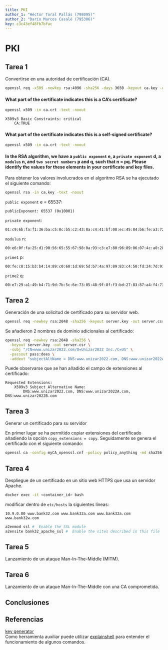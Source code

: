 ```yaml
---
title: PKI
author_1: "Héctor Toral Pallás (798095)"
author_2: "Darío Marcos Casalé (795306)"
key: c3c43ef48fb7bfac
---
```




# PKI

## Tarea 1
Convertirse en una autoridad de certificación (CA).

```bash
openssl req -x509 -newkey rsa:4096 -sha256 -days 3650 -keyout ca.key -out ca.crt
```

#### What part of the certificate indicates this is a CA’s certificate?

```bash
openssl x509 -in ca.crt -text -noout
```

```
X509v3 Basic Constraints: critical
    CA:TRUE
```

#### What part of the certificate indicates this is a self-signed certificate?

```bash
openssl x509 -in ca.crt -text -noout
```


#### In the RSA algorithm, we have a `public exponent` e, a `private exponent` d, a `modulus` n, and `two secret numbers` p and q, such that n = pq. Please identify the values for these elements in your certificate and key files.

Para obtener los valores involucrados en el algoritmo RSA se ha ejecutado el siguiente comando:
```bash
openssl rsa -in ca.key -text -noout
```

`public exponent` e = 65537:
```
publicExponent: 65537 (0x10001)
```

`private exponent`:
```
01:c9:6b:fa:f1:36:ba:c5:0c:b5:c2:43:8a:c4:41:bf:08:ec:45:84:b6:fe:a3:72:9b:ca:f3:f5:31:7d:d8:19:80:e0:5e:fe:07:db:0d:57:76:44:32:af:f5:a2:45:3b:66:83:ab:e5:fd:33:39:7f:2c:16:e7:83:fe:26:bb:ac:58:f5:f8:4c:c7:58:6e:9e:0e:ec:5e:53:cc:1a:e8:12:54:16:d7:80:5f:e0:4e:28:0d:ab:4e:df:da:23:14:59:e9:14:9b:ce:d3:01:82:c0:17:53:85:75:dd:84:5e:99:e9:d4:13:22:12:04:f6:69:42:9b:2a:4d:08:08:9b:f4:04:a4:45:75:75:2a:15:1f:d1:8c:55:08:b1:28:51:4d:ef:30:9a:c1:d2:16:da:59:80:01:97:0b:87:ab:42:af:71:68:0a:79:d6:2a:d5:15:49:37:9e:2b:5a:c7:18:5e:0c:71:59:68:7f:f6:f5:67:88:cf:27:ee:90:e9:c6:f5:29:fb:6f:93:96:71:7b:36:1f:f9:5a:50:f6:53:95:71:87:fc:dd:9b:17:0b:36:ef:25:73:41:26:3c:d5:b0:ce:86:be:5e:8c:bf:f5:b4:42:9b:e3:2b:a3:00:df:c8:cd:5b:95:58:62:8b:55:a1:43:20:b1:28:8a:25:a8:e7:ac:ea:2e:99:f3:76:9c:e3:72:26:ab:91:ca:9f:ba:a5:41:a6:d8:6a:c1:3d:af:9a:db:ad:9b:19:64:c0:d6:68:2b:fa:06:75:e2:16:27:24:c7:5e:67:5b:a3:5b:40:8e:c1:99:40:3b:74:8e:3b:40:68:35:2a:26:62:f3:4c:44:82:22:4c:d5:fe:31:54:81:d7:f7:f2:3c:d8:4f:43:4c:38:76:26:7b:49:99:65:e1:6c:1c:16:3e:0e:ea:66:84:9c:90:57:58:64:69:67:ce:d0:57:13:66:9b:f0:e2:20:c1:b3:38:19:04:f7:5b:20:34:4c:7f:a6:c5:75:c6:53:28:d1:e6:ee:27:cf:06:0c:a9:cb:12:80:16:47:9d:0c:f0:85:9a:3d:c6:f1:9b:b1:f3:81:cd:a6:97:9f:44:28:58:ed:ab:67:94:47:8b:bd:e3:91:5e:ca:4c:b8:95:66:f3:15:bb:13:3d:80:59:23:77:59:da:83:02:e0:d2:c1:42:58:1d:ee:a5:e8:d5:0b:e9:ec:28:25:22:28:16:99:9a:43:77:f8:89:72:72:cb:c3:c2:74:72:93:48:8a:9d:34:c7:f2:18:a8:ac:e2:b7:a3:39:e8:54:b1:31:c3:92:73:79:82:a6:31:ba:cd:df:a0:4a:be:e7:c9:02:32:0a:e1
```

`modulus` n:
```
00:e6:0f:fa:25:d1:90:56:65:55:67:98:0a:93:c3:e7:80:96:89:06:07:4c:a0:28:dc:ea:27:1a:ba:d1:bf:6a:cc:af:f7:e3:07:f8:7f:58:46:37:27:34:e3:7e:5a:f7:48:cc:bc:4f:4b:7d:d8:1d:5e:d9:4f:c5:1a:7d:18:8e:5f:e0:fa:18:84:99:81:3d:1a:6c:d9:e6:ef:9e:c8:43:02:98:7a:83:60:c1:79:3a:04:f1:17:e9:72:ad:7b:77:b2:42:a6:6b:58:6c:ce:15:ed:ee:b4:73:5e:8a:ee:74:d3:74:2c:be:2f:db:4d:2a:dc:cd:6a:93:f7:1d:7e:3b:a9:ca:d5:4c:d0:88:91:ff:f3:42:f7:be:20:48:ee:a1:11:da:0c:0b:47:57:59:3e:0a:3c:e6:e0:e0:ac:67:c9:07:97:20:a1:e3:27:10:38:63:bc:0d:c6:25:b1:c4:38:e7:c3:57:f0:d5:f0:a3:a4:b6:2c:9b:47:c8:18:50:68:14:97:2f:8e:d9:48:75:84:13:b5:4d:18:cd:86:8f:ba:25:f0:1a:f4:68:f0:8f:d4:ed:95:93:aa:3e:5b:80:12:37:19:18:49:fe:3e:98:00:28:4f:5a:cb:47:2c:27:11:2b:f3:46:e6:4b:4d:09:db:29:b8:b9:b4:35:69:a5:22:9e:be:f9:53:70:5d:22:18:aa:f2:38:9a:99:13:aa:45:d0:cb:44:25:d2:f7:22:d3:7f:da:a2:3e:bb:f6:d9:33:c7:8e:ec:2a:18:90:43:2f:26:1a:e9:6e:8b:d0:5f:02:ff:76:41:82:90:c5:dd:4e:62:02:52:43:be:df:6f:cd:ad:5f:00:69:5e:80:d0:56:cc:50:ff:1c:76:e3:72:a4:8a:7e:4c:dc:65:43:c6:06:32:a1:7d:22:af:20:2c:fe:7a:7e:42:21:41:eb:dd:d3:03:2e:4f:a7:76:b9:da:88:ab:52:f2:e1:8c:83:93:ff:a4:e2:74:3e:29:fb:8b:42:5f:4f:ec:5a:b2:66:48:42:9f:40:aa:9c:46:4c:de:10:83:8d:60:4c:7c:b6:5d:71:28:21:0b:96:0c:b1:7c:50:71:d1:b5:f5:d7:d6:a1:09:3d:f3:cb:f6:e3:d3:56:74:4c:c5:f9:fc:57:2c:ad:24:ec:41:65:2d:05:0e:25:66:e9:76:19:1c:9c:4f:3d:a9:5c:2e:59:17:fd:cf:3d:e0:f1:60:50:93:3a:4e:40:06:e6:3c:5a:d8:6a:cf:86:a8:53:49:2e:97:c7:e5:7b:fd:d6:47:b6:c4:3b:d1:c8:97:87:f9:a8:6c:6d:53:cb:cb:b0:5a:aa:3c:58:9f:03:a7:a5
```

`prime1` p:
```
00:fe:c8:15:b3:b4:14:89:c0:60:1d:69:5d:b7:4a:97:89:83:c4:50:fd:24:7d:91:4b:44:77:fc:2d:bc:37:f0:98:c0:88:da:1e:e5:d6:88:cf:b9:d5:a3:54:c8:65:8d:ca:57:93:f8:78:cb:4a:36:51:bf:91:e2:8f:1c:4a:46:d1:5f:fb:d7:83:d6:9e:e4:0a:ca:81:b2:3f:ed:83:9c:c9:b6:91:0d:02:69:7c:3e:63:e5:6b:05:08:5f:83:e5:8b:45:05:ae:cf:1a:2a:0c:b7:74:2d:80:e0:ab:6e:34:d5:03:36:c5:3e:9b:30:f3:be:d3:46:71:ac:21:8e:57:45:19:e3:89:62:01:0c:76:eb:5d:4e:a5:ef:84:8e:3c:7c:d0:d2:8c:ff:07:7e:1d:e4:bb:9c:d0:5d:a4:7c:44:d4:b8:cc:ce:1d:6a:47:8f:ac:c7:a8:1e:4f:20:cf:07:02:ab:3d:4a:94:a8:4c:77:7f:f7:d2:67:e6:90:3d:9b:0f:01:f6:45:72:1c:42:82:19:19:62:39:e1:9b:26:aa:93:12:5f:6f:75:21:23:d9:9b:9b:10:22:ee:19:07:aa:db:c3:f3:ed:90:49:10:60:58:f3:3e:92:53:7f:ca:f5:5f:f6:3d:02:26:2f:d6:e0:83:1a:ea:79:23:ef:7a:4b:1d
```

`prime2` q:
```
00:e7:29:a1:49:b4:71:9d:7b:5c:6e:73:05:48:9f:8f:f3:bd:27:83:87:a4:f4:73:5a:13:02:06:46:b1:bf:6f:3f:ce:ab:c8:68:4b:c1:2d:e0:18:49:96:8c:96:5a:04:f8:c3:3a:02:67:9a:1b:12:4c:d4:6d:1d:bd:c0:85:af:e6:26:c4:0b:8d:8d:2c:54:d7:c2:bd:64:e8:f3:1d:0e:ea:56:99:63:b7:00:c6:19:4a:34:19:15:86:55:50:92:9b:41:54:38:3a:97:3f:fc:8a:25:e4:f3:1d:19:f4:ce:a4:88:2a:a3:90:9c:65:47:89:29:dc:2f:84:1d:7d:b4:b6:17:fb:b6:49:43:9b:83:5b:80:a2:4b:72:98:5d:a1:f2:58:96:1b:6f:e8:e4:93:89:ee:a8:69:81:db:51:b7:94:09:26:e4:7e:01:b6:cd:e8:0d:47:b8:a3:57:6f:04:6e:7a:37:6d:92:70:f1:9e:97:61:47:e6:1e:12:75:95:fc:f7:c4:e8:58:3a:8c:21:3e:04:55:46:92:48:d5:7b:57:3a:35:89:a8:83:ff:66:d9:dc:08:4e:03:f2:65:f8:3d:1a:29:c3:7a:bb:67:d4:d7:96:13:4d:ce:f1:8a:da:76:7e:13:8c:49:a7:ed:a9:35:1b:f0:c8:c8:0f:12:20:29
```

## Tarea 2
Generación de una solicitud de certificado para su servidor web.

```bash
openssl req -newkey rsa:2048 -sha256 -keyout server.key -out server.csr -subj "/CN=www.unizar2022.com/O=Bank32 Inc./C=US" -passout pass:dees
```

Se añadieron 2 nombres de dominio adicionales al certificado:

```bash
openssl req -newkey rsa:2048 -sha256 \
  -keyout server.key -out server.csr \
  -subj "/CN=www.unizar2022.com/O=Unizar2022 Inc./C=US" \
  -passout pass:dees \
  -addext "subjectAltName = DNS:www.unizar2022.com, DNS:www.unizar2022A.com, DNS:www.unizar2022B.com"
```

Puede observarse que se han añadido el campo de extensiones al certificado:
```
Requested Extensions:
    X509v3 Subject Alternative Name: 
        DNS:www.unizar2022.com, DNS:www.unizar2022A.com, DNS:www.unizar2022B.com
```
## Tarea 3
Generar un certificado para su servidor

En primer lugar se ha permitido copiar extensiones del certificado añadiendo la opción `copy_extensions = copy`. Seguidamente se genera el certificado con el  siguiente comando:
```bash
openssl ca -config myCA_openssl.cnf -policy policy_anything -md sha256 -days 3650 -in server.csr -out server.crt -batch -cert ca.crt -keyfile ca.key
```

## Tarea 4
Despliegue de un certificado en un sitio web HTTPS que usa un servidor Apache.

```bash
docker exec -it <container_id> bash
```

modificar dentro de `etc/hosts` la siguientes líneas:
```
10.9.0.80 www.bank32.com www.bank32a.com www.bank32a.com www.bank32w.com
```

```bash
a2enmod ssl #  Enable the SSL module
a2ensite bank32_apache_ssl #  Enable the sites described in this file
```

## Tarea 5
Lanzamiento de un ataque Man-In-The-Middle (MITM).

## Tarea 6
Lanzamiento de un ataque Man-In-The-Middle con una CA comprometida.

## Conclusiones


## Referencias

[key generator](https://generate-secret.vercel.app/16)<br/>
Como herramienta auxiliar puede utilizar [explainshell](https://explainshell.com/) para entender el funcionamiento de algunos comandos.